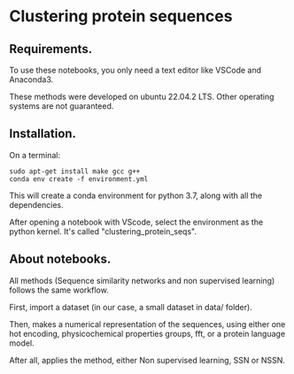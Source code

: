 # Clustering protein sequences

## Requirements.

To use these notebooks, you only need a text editor like VSCode and Anaconda3.

These methods were developed on ubuntu 22.04.2 LTS. Other operating systems are not guaranteed.

## Installation.

On a terminal:

```
sudo apt-get install make gcc g++
conda env create -f environment.yml
```

This will create a conda environment for python 3.7, along with all the dependencies.

After opening a notebook with VScode, select the environment as the python kernel. It's called "clustering_protein_seqs".

## About notebooks.

All methods (Sequence similarity networks and non supervised learning) follows the same workflow.

First, import a dataset (in our case, a small dataset in data/ folder).

Then, makes a numerical representation of the sequences, using either one hot encoding, physicochemical properties groups, fft, or a protein language model.

After all, applies the method, either Non supervised learning, SSN or NSSN.

